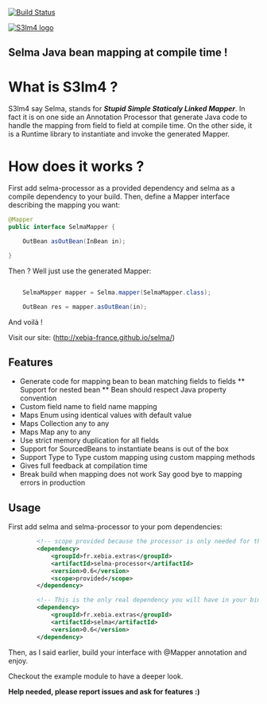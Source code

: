 <!--                                                                           -->
<!--  Copyright 2013 Xebia and Séven Le Mesle                                  -->
<!--                                                                           -->
<!--  Licensed under the Apache License, Version 2.0 (the "License");          -->
<!--  you may not use this file except in compliance with the License.         -->
<!--  You may obtain a copy of the License at                                  -->
<!--                                                                           -->
<!--           http://www.apache.org/licenses/LICENSE-2.0                      -->
<!--                                                                           -->
<!--  Unless required by applicable law or agreed to in writing, software      -->
<!--  distributed under the License is distributed on an "AS IS" BASIS,        -->
<!--  WITHOUT WARRANTIES OR CONDITIONS OF ANY KIND, either express or implied. -->
<!--  See the License for the specific language governing permissions and      -->
<!--  limitations under the License.                                           -->
<!--                                                                           -->

[![Build Status](https://travis-ci.org/xebia-france/selma.png?branch=master)](https://travis-ci.org/xebia-france/selma)

[![S3lm4 logo](https://raw.github.com/xebia-france/selma/master/resources/logo-v6.png)](http://xebia-france.github.io/selma/)

## Selma Java bean mapping at compile time !

# What is S3lm4 ?

S3lm4 say Selma, stands for ***Stupid Simple Staticaly Linked Mapper***.
In fact it is on one side an Annotation Processor that generate Java code to handle the mapping from field to field at compile time. On the other side, it is a Runtime library to instantiate and invoke the generated Mapper.


# How does it works ?

First add selma-processor as a provided dependency and selma as a compile dependency to your build.
Then, define a Mapper interface describing the mapping you want:

```java
@Mapper
public interface SelmaMapper {

    OutBean asOutBean(InBean in);

}
```

Then ? Well just use the generated Mapper:

```java

    SelmaMapper mapper = Selma.mapper(SelmaMapper.class);

    OutBean res = mapper.asOutBean(in);

```

And voilà !

Visit our site: (http://xebia-france.github.io/selma/)

## Features

* Generate code for mapping bean to bean matching fields to fields
** Support for nested bean
** Bean should respect Java property convention
* Custom field name to field name mapping
* Maps Enum using identical values with default value
* Maps Collection any to any
* Maps Map any to any
* Use strict memory duplication for all fields
* Support for SourcedBeans to instantiate beans is out of the box
* Support Type to Type custom mapping using custom mapping methods
* Gives full feedback at compilation time
* Break build when mapping does not work Say good bye to mapping errors in production

## Usage

First add selma and selma-processor to your pom dependencies:
```xml
        <!-- scope provided because the processor is only needed for the compiler -->
        <dependency>
            <groupId>fr.xebia.extras</groupId>
            <artifactId>selma-processor</artifactId>
            <version>0.6</version>
            <scope>provided</scope>
        </dependency>

        <!-- This is the only real dependency you will have in your binaries -->
        <dependency>
            <groupId>fr.xebia.extras</groupId>
            <artifactId>selma</artifactId>
            <version>0.6</version>
        </dependency>
```

Then, as I said earlier, build your interface with @Mapper annotation and enjoy.

Checkout the example module to have a deeper look.

**Help needed, please report issues and ask for features :)**

